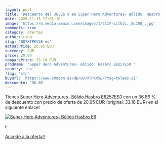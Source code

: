 ```yaml
---
layout: post
title: 'Descuento del 36.86 % en Super Hero Adventures- Bólido  Hasbro E6'
date: 2020-11-13 17:01:18
image: 'https://m.media-amazon.com/images/I/51IF-LitUiL._SL200_.jpg'
comments: true
category: ofertas
author: ring
slug: 'B07XTPKV5B-es'
actualPrice: 20.95 EUR
currency: EUR
price: 20.95
comparePrice: 33.18 EUR
prodname: 'Super Hero Adventures- Bólido  Hasbro E6257ES0 '
country: 'es'
flag: '🇪🇸'
buyurl: 'https://www.amazon.es/dp/B07XTPKV5B/?tag=tolees-21'
descuento: '36.86'
---
```


Tienes [Super Hero Adventures- Bólido  Hasbro E6257ES0 ](https://www.amazon.es/dp/B07XTPKV5B/?tag=tolees-21) con un 36.86 % de descuento con precio de oferta de 20.95 EUR (original: 33.18 EUR) en el siguiente enlace!

[![Super Hero Adventures- Bólido  Hasbro E6](https://m.media-amazon.com/images/I/51IF-LitUiL._SL200_.jpg)](https://www.amazon.es/dp/B07XTPKV5B/?tag=tolees-21)

ℹ️:


[Accede a la oferta!!](https://www.amazon.es/dp/B07XTPKV5B/?tag=tolees-21)
